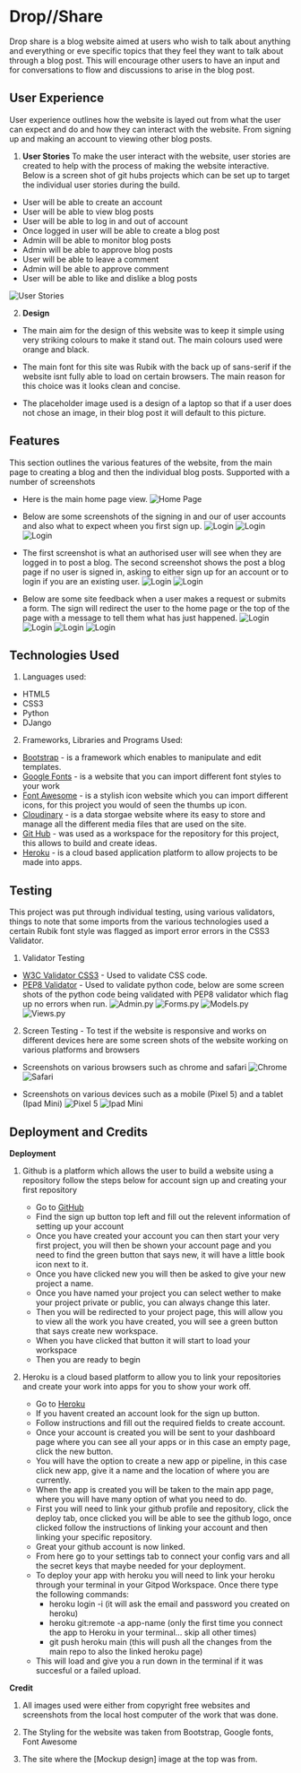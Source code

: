 # Drop//Share 

Drop share is a blog website aimed at users who wish to talk about anything and everything or eve specific topics that they feel they want to talk about through a blog post. This will encourage other users to have an input and for conversations to flow and discussions to arise in the blog post.

## User Experience

User experience outlines how the website is layed out from what the user can expect and do and how they can interact with the website. From signing up and making an account to viewing other blog posts. 

1. **User Stories** To make the user interact with the website, user stories are created to help with the process of making the website interactive. Below is a screen shot of git hubs projects which can be set up to target the individual user stories during the build. 
  * User will be able to create an account
  * User will be able to view blog posts
  * User will be able to log in and out of account
  * Once logged in user will be able to create a blog post
  * Admin will be able to monitor blog posts 
  * Admin will be able to approve blog posts
  * User will be able to leave a comment
  * Admin will be able to approve comment
  * User will be able to like and dislike a blog posts

![User Stories](static/images/user-stories.png)

2. **Design**
  * The main aim for the design of this website was to keep it simple using very
   striking colours to make it stand out. The main colours used were orange and black.

  * The main font for this site was Rubik with the back up of sans-serif if the website 
  isnt fully able to load on certain browsers. The main reason for this choice was it looks 
  clean and concise.

  * The placeholder image used is a design of a laptop so that if a user does not chose an image, in their blog post it will default to this picture.


## Features

This section outlines the various features of the website, from the main page to creating a blog and then the individual blog posts. Supported with a number of screenshots

* Here is the main home page view.
![Home Page](static/images/home-page.png)

* Below are some screenshots of the signing in and our of user accounts and also what to expect wheen you first sign up.
![Login](static/images/login.png)
![Login](static/images/log-out.png)
![Login](static/images/sign-up.png)

* The first screenshot is what an authorised user will see when they are logged in to post a blog. The second screenshot shows the post a blog page if no user is signed in, asking to either sign up for an account or to login if you are an existing user.
![Login](static/images/post-a-blog.png)
![Login](static/images/want-to-post.png)

* Below are some site feedback when a user makes a request or submits a form. The sign will redirect the user to the home page or the top of the page with a message to tell them what has just happened.
![Login](static/images/login-success.png)
![Login](static/images/signout-success.png)
![Login](static/images/post-approval.png)
![Login](static/images/comment%20approval.png)



## Technologies Used

1. Languages used: 
  * HTML5
  * CSS3
  * Python 
  * DJango

2. Frameworks, Libraries and Programs Used:
  * [Bootstrap](https://getbootstrap.com/) - is a framework which enables to manipulate and edit templates.
  * [Google Fonts](https://fonts.google.com/) - is a website that you can import different font styles to your work
  * [Font Awesome](https://fontawesome.com/) - is a stylish icon website which you can import different icons, for this project you would of seen the thumbs up icon.
  * [Cloudinary](https://cloudinary.com/) - is a data storgae website where its easy to store and manage all the different media files that are used on the site.
  * [Git Hub](https://github.com/) - was used as a workspace for the repository for this project, this allows to build and create ideas.
  * [Heroku](https://www.heroku.com/what) - is a cloud based application platform to allow projects to be made into apps.


## Testing

This project was put through individual testing, using various validators, things to note that some imports from the various technologies used a certain Rubik font style was flagged as import error errors in the CSS3 Validator. 

1. Validator Testing
  * [W3C Validator CSS3](https://jigsaw.w3.org/css-validator/validator) - Used to validate CSS code.
  * [PEP8 Validator](http://pep8online.com/) - Used to validate python code, below are some screen shots of the python code being validated with PEP8 validator which flag up no errors when run.
  ![Admin.py](static/images/admin-v.png)
  ![Forms.py](static/images/forms-v.png)
  ![Models.py](static/images/models-v.png)
  ![Views.py](static/images/views-v.png)

2. Screen Testing  - To test if the website is responsive and works on different devices here are some screen shots of the website working on various platforms and browsers
  * Screenshots on various browsers such as chrome and safari
  ![Chrome](static/images/chrome.png)
  ![Safari](static/images/safari.png)

  * Screenshots on various devices such as a mobile (Pixel 5) and a tablet (Ipad Mini)
  ![Pixel 5](static/images/pixel-5.png)
  ![Ipad Mini](static/images/ipad-mini.png)




## Deployment and Credits 

**Deployment**

  1. Github is a platform which allows the user to build a website using a repository follow the steps below for account sign up and creating your first repository
      * Go to [GitHub](www.github.com)
      * Find the sign up button top left and fill out the relevent information of setting up your account
      * Once you have created your account you can then start your very first project, you will then be shown your account page and you need to find the green button that says new, it will have a little book icon next to it.
      * Once you have clicked new you will then be asked to give your new project a name.
      * Once you have named your project you can select wether to make your project private or public, you can always change this later.
      * Then you will be redirected to your project page, this will allow you to view all the work you have created, you will see a green button that says create new workspace.
      * When you have clicked that button it will start to load your workspace
      * Then you are ready to begin


  2. Heroku is a cloud based platform to allow you to link your repositories and create your work into apps for you to show your work off.
      * Go to [Heroku](https://www.heroku.com/what)
      * If you havent created an account look for the sign up button.
      * Follow instructions and fill out the required fields to create account.
      * Once your account is created you will be sent to your dashboard page where you can see all your apps or in this case an empty page, click the new button.
      * You will have the option to create a new app or pipeline, in this case click new app, give it a name and the location of where you are currently.
      * When the app is created you will be taken to the main app page, where you will have many option of what you need to do.
      * First you will need to link your github profile and repository, click the deploy tab, once clicked you will be able to see the github logo, once clicked follow the instructions of linking your account and then linking your specific repository.
      * Great your github account is now linked.
      * From here go to your settings tab to connect your config vars and all the secret keys that maybe needed for your deployment.
      * To deploy your app with heroku you will need to link your heroku through your terminal in your Gitpod Workspace. Once there type the following commands:
        * heroku login -i (it will ask the email and password you created on heroku)
        * heroku git:remote -a app-name  (only the first time you connect the app to Heroku in your terminal... skip all other times)
        * git push heroku main (this will push all the changes from the main repo to also the linked heroku page)
      * This will load and give you a run down in the terminal if it was succesful or a failed upload.

**Credit**

1. All images used were either from copyright free websites and screenshots from the local host computer of the work that was done.

2. The Styling for the website was taken from Bootstrap, Google fonts, Font Awesome

3. The site where the [Mockup design] image at the top was from.
